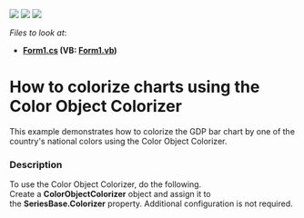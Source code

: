 <!-- default badges list -->
![](https://img.shields.io/endpoint?url=https://codecentral.devexpress.com/api/v1/VersionRange/128572861/15.1.3%2B)
[![](https://img.shields.io/badge/Open_in_DevExpress_Support_Center-FF7200?style=flat-square&logo=DevExpress&logoColor=white)](https://supportcenter.devexpress.com/ticket/details/T245209)
[![](https://img.shields.io/badge/📖_How_to_use_DevExpress_Examples-e9f6fc?style=flat-square)](https://docs.devexpress.com/GeneralInformation/403183)
<!-- default badges end -->
<!-- default file list -->
*Files to look at*:

* **[Form1.cs](./CS/ColorObjectColorizerExample/Form1.cs) (VB: [Form1.vb](./VB/ColorObjectColorizerExample/Form1.vb))**
<!-- default file list end -->
# How to colorize charts using the Color Object Colorizer


This example demonstrates how to colorize the GDP bar chart by one of the country's national colors using the Color Object Colorizer.


<h3>Description</h3>

<p>To use the Color Object Colorizer, do&nbsp;the following.<br />Create a&nbsp;<strong>ColorObjectColorizer</strong>&nbsp;object and assign it to the&nbsp;<strong>SeriesBase.Colorizer</strong>&nbsp;property. Additional configuration is not required.</p>

<br/>


